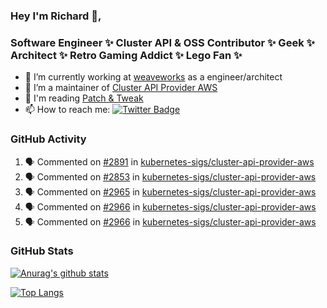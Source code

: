 ### Hey I'm Richard 👋, 

<h3 align="left">Software Engineer ✨ Cluster API & OSS Contributor ✨ Geek ✨ Architect ✨ Retro Gaming Addict ✨ Lego Fan ✨</h3>

- 🔭 I’m currently working at [weaveworks](https://github.com/weaveworks) as a engineer/architect
- 👯 I’m a maintainer of [Cluster API Provider AWS](https://github.com/kubernetes-sigs/cluster-api-provider-aws)
- 💬 I'm reading [Patch & Tweak](https://bjooks.com/products/patch-tweak-exploring-modular-synthesis)
- 📫 How to reach me: [![Twitter Badge](https://img.shields.io/badge/-@fruit_case-00acee?style=flat&logo=Twitter&logoColor=white)](https://twitter.com/intent/follow?screen_name=fruit_case "Follow on Twitter")

### GitHub Activity 

<!--START_SECTION:activity-->
1. 🗣 Commented on [#2891](https://github.com/kubernetes-sigs/cluster-api-provider-aws/issues/2891) in [kubernetes-sigs/cluster-api-provider-aws](https://github.com/kubernetes-sigs/cluster-api-provider-aws)
2. 🗣 Commented on [#2853](https://github.com/kubernetes-sigs/cluster-api-provider-aws/issues/2853) in [kubernetes-sigs/cluster-api-provider-aws](https://github.com/kubernetes-sigs/cluster-api-provider-aws)
3. 🗣 Commented on [#2965](https://github.com/kubernetes-sigs/cluster-api-provider-aws/issues/2965) in [kubernetes-sigs/cluster-api-provider-aws](https://github.com/kubernetes-sigs/cluster-api-provider-aws)
4. 🗣 Commented on [#2966](https://github.com/kubernetes-sigs/cluster-api-provider-aws/issues/2966) in [kubernetes-sigs/cluster-api-provider-aws](https://github.com/kubernetes-sigs/cluster-api-provider-aws)
5. 🗣 Commented on [#2966](https://github.com/kubernetes-sigs/cluster-api-provider-aws/issues/2966) in [kubernetes-sigs/cluster-api-provider-aws](https://github.com/kubernetes-sigs/cluster-api-provider-aws)
<!--END_SECTION:activity-->

### GitHub Stats

[![Anurag's github stats](https://github-readme-stats.vercel.app/api?username=richardcase&count_private=true&show_icons=true)](https://github.com/anuraghazra/github-readme-stats)

[![Top Langs](https://github-readme-stats.vercel.app/api/top-langs/?username=richardcase&hide=html&layout=compact)](https://github.com/anuraghazra/github-readme-stats)
